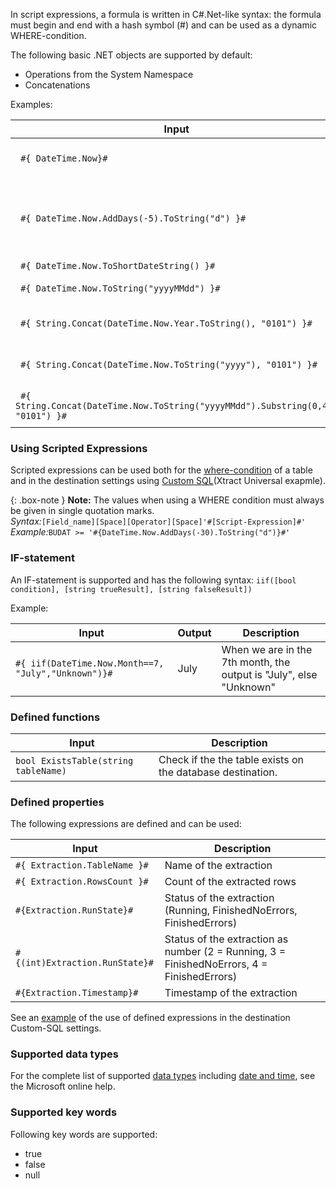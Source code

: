 In script expressions, a formula is written in C#.Net-like syntax: the formula must begin and end with a hash symbol (#) and can be used as a dynamic WHERE-condition.

The following basic .NET objects are supported by default:
- Operations from the System Namespace
- Concatenations

Examples:

|   Input                         | Output                                                                         | Description              |
|---------------------------------------|-------------------------------------------------------------------------------|---------------------|
|``` #{ DateTime.Now}#```                                                             | DD.MM.YYYY HH:MM:SS | Current date and timestamp |
|``` #{ DateTime.Now.AddDays(-5).ToString("d") }#```                                  | DD.MM.YYYY | Date 5 days ago. If today's date is 10th, then 05th is output.         |
|``` #{ DateTime.Now.ToShortDateString() }#```                                        | DD.MM.YYYY | Current date         |
|``` #{ DateTime.Now.ToString("yyyyMMdd") }#```                                       | yyyyMMdd | Current date in SAP format          |
|``` #{ String.Concat(DateTime.Now.Year.ToString(), "0101") }#```                     | yyyy0101 | Current year concatenated with "0101"           |
|``` #{ String.Concat(DateTime.Now.ToString("yyyy"), "0101") }#```                    | yyyy0101 | Current year concatenated with "0101"            |
|``` #{ String.Concat(DateTime.Now.ToString("yyyyMMdd").Substring(0,4), "0101") }#``` | yyyy0101 | Current year concatenated with "0101"           |

### Using Scripted Expressions

Scripted expressions can be used both for the [where-condition](../table/where-clause) of a table and in the destination settings using [Custom SQL](https://help.theobald-software.com/en/xtract-universal/xu-destinations/microsoft-sql-server/sql-server-custom-sql)(Xtract Universal exapmle).

{: .box-note }
**Note:** The values when using a WHERE condition must always be given in single quotation marks.<br>
*Syntax:*```[Field_name][Space][Operator][Space]'#[Script-Expression]#'```<br>
*Example:*```BUDAT >= '#{DateTime.Now.AddDays(-30).ToString("d")}#'```

### IF-statement 

An IF-statement is supported and has the following syntax: ```iif([bool condition], [string trueResult], [string falseResult])``` 

Example: 

| Input                                                   | Output   | Description|
|---------------------------------------------------------|----------|--------|
|``` #{ iif(DateTime.Now.Month==7, "July","Unknown")}# ```| July     | When we are in the 7th month, the output is "July", else "Unknown" |

### Defined functions

| Input                                                   | Description|
|---------------------------------------------------------|--------|
|``` bool ExistsTable(string tableName) ``` | Check if the the table exists on the database destination. |

### Defined properties

The following expressions are defined and can be used: 

| Input                                                   | Description|
|---------------------------------------------------------|------------|
|``` #{ Extraction.TableName }# ```|  Name of the extraction |
|``` #{ Extraction.RowsCount }# ```| Count of the extracted rows |
|``` #{Extraction.RunState}# ```|  Status of the extraction (Running, FinishedNoErrors, FinishedErrors) |
|``` #{(int)Extraction.RunState}# ```|  Status of the extraction as number (2 = Running, 3 = FinishedNoErrors, 4 = FinishedErrors) |
|``` #{Extraction.Timestamp}# ```|  Timestamp of the extraction  |

See an [example](https://help.theobald-software.com/en/xtract-universal/xu-destinations/microsoft-sql-server/sql-server-custom-sql) of the use of defined expressions in the destination Custom-SQL settings.
 
### Supported data types

For the complete list of supported [data types](https://docs.microsoft.com/de-de/dotnet/api/system?redirectedfrom=MSDN&view=netframework-4.7.2) including [date and time](https://docs.microsoft.com/de-de/dotnet/standard/base-types/custom-date-and-time-format-strings), see the Microsoft online help.

### Supported key words

Following key words are supported: 
- true
- false
- null




